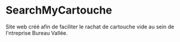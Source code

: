 # SearchMyCartouche

Site web créé afin de faciliter le rachat de cartouche vide au sein de l'ntreprise Bureau Vallée.
